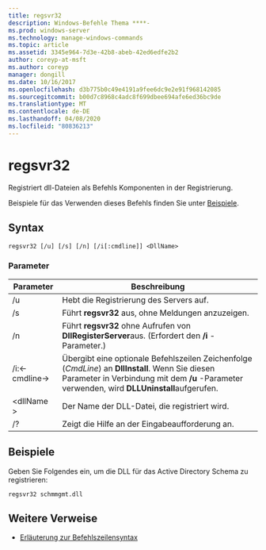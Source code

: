 ```yaml
---
title: regsvr32
description: Windows-Befehle Thema ****-
ms.prod: windows-server
ms.technology: manage-windows-commands
ms.topic: article
ms.assetid: 3345e964-7d3e-42b8-abeb-42ed6edfe2b2
author: coreyp-at-msft
ms.author: coreyp
manager: dongill
ms.date: 10/16/2017
ms.openlocfilehash: d3b775b0c49e4191a9fee6dc9e2e91f968142085
ms.sourcegitcommit: b00d7c8968c4adc8f699dbee694afe6ed36bc9de
ms.translationtype: MT
ms.contentlocale: de-DE
ms.lasthandoff: 04/08/2020
ms.locfileid: "80836213"
---
```

# <a name="regsvr32"></a>regsvr32



Registriert dll-Dateien als Befehls Komponenten in der Registrierung.

Beispiele für das Verwenden dieses Befehls finden Sie unter [Beispiele](#BKMK_examples).

## <a name="syntax"></a>Syntax

```
regsvr32 [/u] [/s] [/n] [/i[:cmdline]] <DllName>
```

### <a name="parameters"></a>Parameter

|Parameter|Beschreibung|
|---------|-----------|
|/u|Hebt die Registrierung des Servers auf.|
|/s|Führt **regsvr32** aus, ohne Meldungen anzuzeigen.|
|/n|Führt **regsvr32** ohne Aufrufen von **DllRegisterServer**aus. (Erfordert den **/i** -Parameter.)|
|/i:\<-cmdline->|Übergibt eine optionale Befehlszeilen Zeichenfolge (*CmdLine*) an **DllInstall**. Wenn Sie diesen Parameter in Verbindung mit dem **/u** -Parameter verwenden, wird **DLLUninstall**aufgerufen.|
|\<dllName >|Der Name der DLL-Datei, die registriert wird.|
|/?|Zeigt die Hilfe an der Eingabeaufforderung an.|

## <a name="examples"></a><a name=BKMK_examples></a>Beispiele

Geben Sie Folgendes ein, um die DLL für das Active Directory Schema zu registrieren:
```
regsvr32 schmmgmt.dll
```

## <a name="additional-references"></a>Weitere Verweise

- [Erläuterung zur Befehlszeilensyntax](command-line-syntax-key.md)